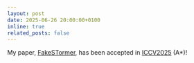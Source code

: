 ```yaml
---
layout: post
date: 2025-06-26 20:00:00+0100
inline: true
related_posts: false
---
```


My paper, <a href="https://datdaigia.github.io/FakeSTormer/">FakeSTormer</a>, has been accepted in <a href="https://iccv.thecvf.com/">ICCV2025</a> (A\*)!
